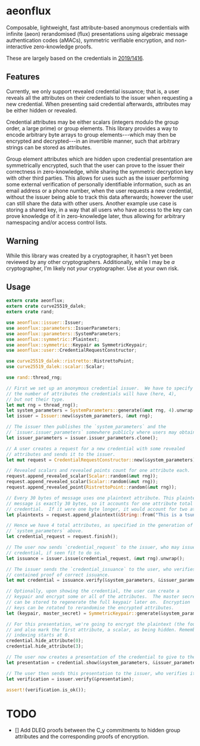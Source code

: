 
# aeonflux

Composable, lightweight, fast attribute-based anonymous credentials with
infinite (aeon) rerandomised (flux) presentations using algebraic message
authentication codes (aMACs), symmetric verifiable encryption, and
non-interactive zero-knowledge proofs.

These are largely based on the credentials in
[2019/1416](https://eprint.iacr.org/2019/1416).

## Features

Currently, we only support revealed credential issuance; that is, a user reveals
all the attributes on their credentials to the issuer when requesting a new
credential.  When presenting said credential afterwards, attributes may be
either hidden or revealed.

Credential attributes may be either scalars (integers modulo the group order, a large
prime) or group elements.  This library provides a way to encode arbitrary byte
arrays to group elements---which may then be encrypted and decrypted---in an
invertible manner, such that arbitrary strings can be stored as attributes.

Group element attributes which are hidden upon credential presentation are
symmetrically encrypted, such that the user can prove to the issuer their
correctness in zero-knowledge, while sharing the symmetric decryption key with
other third parties.  This allows for uses such as the issuer performing some
external verification of personally identifiable information, such as an email
address or a phone number, when the user requests a new credential, without
the issuer being able to track this data afterwards; however the user can still
share the data with other users.  Another example use case is storing a shared
key, in a way that all users who have access to the key can prove knowledge of
it in zero-knowledge later, thus allowing for arbitrary namespacing and/or
access control lists.

## Warning

While this library was created by a cryptographer, it hasn't yet been reviewed
by any other cryptographers.  Additionally, while I may be _a_ cryptographer,
I'm likely not _your_ cryptographer.  Use at your own risk.

## Usage

```rust
extern crate aeonflux;
extern crate curve25519_dalek;
extern crate rand;

use aeonflux::issuer::Issuer;
use aeonflux::parameters::IssuerParameters;
use aeonflux::parameters::SystemParameters;
use aeonflux::symmetric::Plaintext;
use aeonflux::symmetric::Keypair as SymmetricKeypair;
use aeonflux::user::CredentialRequestConstructor;

use curve25519_dalek::ristretto::RistrettoPoint;
use curve25519_dalek::scalar::Scalar;

use rand::thread_rng;

// First we set up an anonymous credential issuer.  We have to specify
// the number of attributes the credentials will have (here, 4),
// but not their type.
let mut rng = thread_rng();
let system_parameters = SystemParameters::generate(&mut rng, 4).unwrap();
let issuer = Issuer::new(&system_parameters, &mut rng);

// The issuer then publishes the `system_parameters` and the
// `issuer.issuer_parameters` somewhere publicly where users may obtain them.
let issuer_parameters = issuer.issuer_parameters.clone();

// A user creates a request for a new credential with some revealed
// attributes and sends it to the issuer.
let mut request = CredentialRequestConstructor::new(&system_parameters);

// Revealed scalars and revealed points count for one attribute each.
request.append_revealed_scalar(Scalar::random(&mut rng));
request.append_revealed_scalar(Scalar::random(&mut rng));
request.append_revealed_point(RistrettoPoint::random(&mut rng));

// Every 30 bytes of message uses one plaintext attribute. This plaintext
// message is exactly 30 bytes, so it accounts for one attribute total on the
// credential.  If it were one byte longer, it would account for two attributes.
let plaintexts = request.append_plaintext(&String::from("This is a tsunami alert test..").into_bytes());

// Hence we have 4 total attributes, as specified in the generation of the
// `system_parameters` above.
let credential_request = request.finish();

// The user now sends `credential_request` to the issuer, who may issue the
// credential, if seen fit to do so.
let issuance = issuer.issue(credential_request, &mut rng).unwrap();

// The issuer sends the `credential_issuance` to the user, who verifies the
// contained proof of correct issuance.
let mut credential = issuance.verify(&system_parameters, &issuer_parameters).unwrap();

// Optionally, upon showing the credential, the user can create a
// keypair and encrypt some or all of the attributes.  The master secret
// can be stored to regenerate the full keypair later on.  Encryption
// keys can be rotated to rerandomise the encrypted attributes.
let (keypair, master_secret) = SymmetricKeypair::generate(&system_parameters, &mut rng);

// For this presentation, we're going to encrypt the plaintext (the fourth attribute)
// and also mark the first attribute, a scalar, as being hidden. Remember that
// indexing starts at 0.
credential.hide_attribute(0);
credential.hide_attribute(3);

// The user now creates a presentation of the credential to give to the issuer.
let presentation = credential.show(&system_parameters, &issuer_parameters, Some(&keypair), &mut rng).unwrap();

// The user then sends this presentation to the issuer, who verifies it.
let verification = issuer.verify(&presentation);

assert!(verification.is_ok());
```

# TODO

* [] Add DLEQ proofs between the C_y commitments to hidden group attributes and
  the corresponding proofs of encryption.
